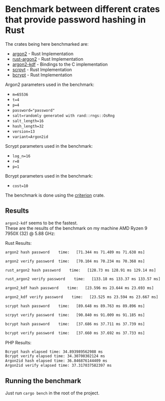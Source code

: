 # Benchmark between different crates that provide password hashing in Rust

The crates being here benchmarked are:

- [argon2](https://crates.io/crates/argon2) - Rust Implementation
- [rust-argon2](https://crates.io/crates/rust-argon2) - Rust Implementation
- [argon2-kdf](https://crates.io/crates/argon2-kdf) - Bindings to the C implementation
- [scrpyt](https://crates.io/crates/scrypt) - Rust Implementation
- [bcrypt](https://crates.io/crates/bcrypt) - Rust Implementation

Argon2 parameters used in the benchmark:

- `m=65536`
- `t=4`
- `p=4`
- `password="password"`
- `salt=randomly generated with rand::rngs::OsRng`
- `salt_length=16`
- `hash_length=32`
- `version=13`
- `variant=Argon2id`

Scrypt parameters used in the benchmark:

- `log_n=16`
- `r=8`
- `p=1`

Bcrypt parameters used in the benchmark:

- `cost=10`

The benchmark is done using the [criterion](https://crates.io/crates/criterion) crate.  

## Results

`argon2-kdf` seems to be the fastest.  
These are the results of the benchmark on my machine AMD Ryzen 9 7950X (32) @ 5.88 GHz:

Rust Results:

```bash
argon2 hash password    time:   [71.344 ms 71.489 ms 71.638 ms]

argon2 verify password  time:   [70.104 ms 70.234 ms 70.368 ms]

rust_argon2 hash password    time:   [128.73 ms 128.91 ms 129.14 ms]

rust_argon2 verify password    time:   [133.18 ms 133.37 ms 133.57 ms]

argon2_kdf hash password    time:   [23.596 ms 23.644 ms 23.693 ms]

argon2_kdf verify password    time:   [23.525 ms 23.594 ms 23.667 ms]

scrypt hash password    time:   [89.648 ms 89.763 ms 89.896 ms]

scrpyt verify password  time:   [90.840 ms 91.009 ms 91.185 ms]

bcrypt hash password    time:   [37.686 ms 37.711 ms 37.739 ms]

bcrypt verify password  time:   [37.660 ms 37.692 ms 37.733 ms]
```

PHP Results:

```bash
Bcrypt hash elapsed time: 34.893989562988 ms
Bcrypt verify elapsed time: 34.30700302124 ms
Argon2id hash elapsed time: 36.846876144409 ms
Argon2id verify elapsed time: 37.317037582397 ms
```

## Running the benchmark

Just run `cargo bench` in the root of the project.
